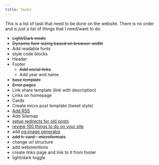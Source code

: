 ```yaml
---
title: Tasks
---
```

This is a list of task that need to be done on the website. There is no order and is just a list of things that I need/want to do.

- ~~Light/Dark mode~~
- ~~Dynamic font-sizing based on browser-width~~
- Add readable fonts
- style code blocks
- Header
- Footer
  - ~~Add social links~~
  - Add year and name
- ~~base template~~
- ~~Error pages~~
- Link share template (link with description)
- Links on homepage
- Cards
- Create micro post template (tweet style)
- [Add RSS](https://buttondown.email/ownyourweb/archive/issue-09/)
- Add Sitemap
- [setup redirects for old posts](https://www.aleksandrhovhannisyan.com/blog/eleventy-netlify-redirects/)
- [review 100 things to do on your site](https://jamesg.blog/2024/02/19/personal-website-ideas/)
- add [og:image generator](https://www.npmjs.com/package/eleventy-plugin-og-image)
- ~~add h-card - microformats~~
- change url structure
- add webmentions
- create links page and link to it from footer
- light/dark toggle
